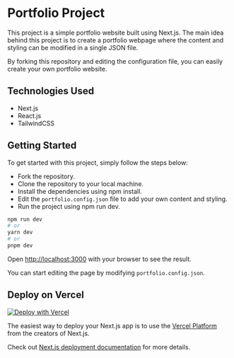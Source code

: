 # Portfolio Project

This project is a simple portfolio website built using Next.js. The main idea behind this project is to create a portfolio webpage where the content and styling can be modified in a single JSON file.

By forking this repository and editing the configuration file, you can easily create your own portfolio website.

## Technologies Used

- Next.js
- React.js
- TailwindCSS

## Getting Started

To get started with this project, simply follow the steps below:

- Fork the repository.
- Clone the repository to your local machine.
- Install the dependencies using npm install.
- Edit the `portfolio.config.json` file to add your own content and styling.
- Run the project using npm run dev.

```bash
npm run dev
# or
yarn dev
# or
pnpm dev
```

Open [http://localhost:3000](http://localhost:3000) with your browser to see the result.

You can start editing the page by modifying `portfolio.config.json`.

## Deploy on Vercel

[![Deploy with Vercel](https://vercel.com/button)](https://vercel.com/new/clone?repository-url=https%3A%2F%2Fgithub.com%2Fwspproject%2Fportfolio-generator.git&project-name=portfoliogenerator&repository-name=portfolio-generator)

The easiest way to deploy your Next.js app is to use the [Vercel Platform](https://vercel.com/new?utm_medium=default-template&filter=next.js&utm_source=create-next-app&utm_campaign=create-next-app-readme) from the creators of Next.js.

Check out [Next.js deployment documentation](https://nextjs.org/docs/deployment) for more details.
